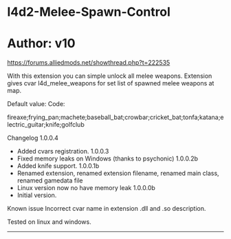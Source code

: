 # l4d2-Melee-Spawn-Control 
# Author: v10

https://forums.alliedmods.net/showthread.php?t=222535

With this extension you can simple unlock all melee weapons.
Extension gives cvar l4d_melee_weapons for set list of spawned melee weapons at map.

Default value:
Code:

fireaxe;frying_pan;machete;baseball_bat;crowbar;cricket_bat;tonfa;katana;electric_guitar;knife;golfclub


Changelog
1.0.0.4
- Added cvars registration.
1.0.0.3
- Fixed memory leaks on Windows (thanks to psychonic)
1.0.0.2b
- Added knife support.
1.0.0.1b
- Renamed extension, renamed extension filename, renamed main class, renamed gamedata file
- Linux version now no have memory leak
1.0.0.0b
- Initial version.

Known issue
Incorrect cvar name in extension .dll and .so description.

Tested on linux and windows.

---------------------------------------------------------------------
